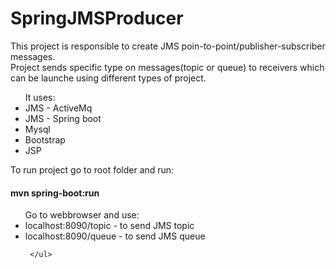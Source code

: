 # SpringJMSProducer

This project is responsible to create JMS poin-to-point/publisher-subscriber messages.</br>
Project sends specific type on messages(topic or queue) to receivers which can be launche using different types of project.</br>


<ul>It uses:
     <li>JMS - ActiveMq</li>
     <li>JMS - Spring boot</li>
     <li>Mysql</li>
     <li>Bootstrap</li>
     <li>JSP</li>
     </ul>
To run project go to root folder and run:<h4><itali>mvn spring-boot:run</h4>

<ul>Go to webbrowser and use:
     <li>localhost:8090/topic - to send JMS topic</li>
     <li>localhost:8090/queue - to send JMS queue</li>

     </ul>

